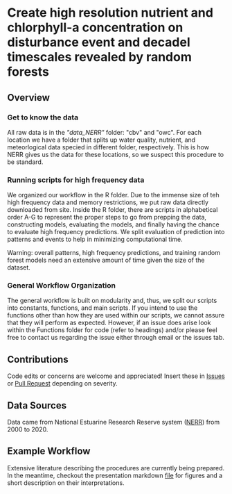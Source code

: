 # Create high resolution nutrient and chlorphyll-a concentration on disturbance event and decadel timescales revealed by random forests

## Overview

### Get to know the data

All raw data is in the _"data_NERR"_ folder: "cbv" and "owc". For each location we have a folder that splits up water quality, nutrient, and meteorlogical data specied in different folder, respectively. This is how NERR gives us the data for these locations, so we suspect this procedure to be standard.

### Running scripts for high frequency data

We organized our workflow in the R folder. Due to the immense size of teh high frequency data and memory restrictions, we put raw data directly downloaded from site. Inside the R folder, there are scripts in alphabetical order A-G to represent the proper steps to go from prepping the data, constructing models, evaluating the models, and finally having the chance to evaluate high frequency predictions. We split evaluation of prediction into patterns and events to help in minimizing computational time.

Warning: overall patterns, high frequency predictions, and training random forest models need an extensive amount of time given the size of the dataset.

### General Workflow Organization

The general workflow is built on modularity and, thus, we split our scripts into constants, functions, and main scripts. If you intend to use the functions other than how they are used within our scripts, we cannot assure that they will perform as expected. However, if an issue does arise look within the Functions folder for code (refer to headings) and/or please feel free to contact us regarding the issue either through email or the issues tab.

## Contributions

Code edits or concerns are welcome and appreciated! Insert these in [Issues](https://github.com/COMPASS-DOE/bgc_synthesis/issues) or [Pull Request](https://github.com/COMPASS-DOE/bgc_synthesis/projects) depending on severity.

## Data Sources

Data came from National Estuarine Research Reserve system ([NERR](https://cdmo.baruch.sc.edu/)) from 2000 to 2020.

## Example Workflow

Extensive literature describing the procedures are currently being prepared. In the meantime, checkout the presentation markdown [file](https://github.com/COMPASS-DOE/bgc_synthesis/blob/main/presentation.Rmd) for figures and a short description on their interpretations. 
